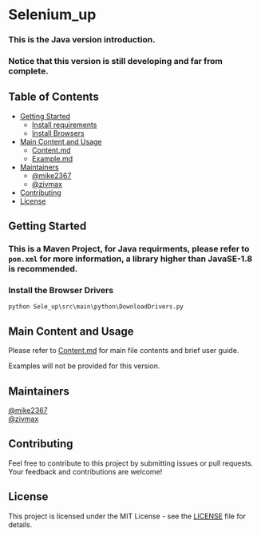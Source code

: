 # Selenium_up

### This is the Java version introduction. </br>
### Notice that this version is still developing and far from complete.

## Table of Contents
- [Getting Started](#getting-started)
  - [Install requirements](#install-the-required-packages)
  - [Install Browsers](#install-the-browser-drivers)
- [Main Content and Usage](#main-content-and-usage)
    - [Content.md](Content.md)
    - [Example.md](Example.md)
- [Maintainers](#maintainers)
    - [@mike2367](https://github.com/mike2367)
    - [@zivmax](https://github.com/zivmax)
- [Contributing](#contributing)
- [License](#license)

## Getting Started

### This is a Maven Project, for Java requirments, please refer to `pom.xml` for more information, a library higher than JavaSE-1.8 is recommended.

### Install the Browser Drivers

```shell
python Sele_up\src\main\python\DownloadDrivers.py
```


## Main Content and Usage

 Please refer to [Content.md](Content.md) for main file contents and brief user guide.

 Examples will not be provided for this version.

## Maintainers
[@mike2367](https://github.com/mike2367) </br>
[@zivmax](https://github.com/zivmax)

## Contributing

Feel free to contribute to this project by submitting issues or pull requests. 
Your feedback and contributions are welcome!

## License

This project is licensed under the MIT License - see the [LICENSE](LICENSE) file for details.
